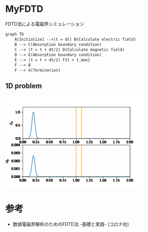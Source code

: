 # MyFDTD
FDTD法による電磁界シミュレーション

```mermaid
graph TD
    A[Initialize] -->|t = dt| B(Calculate electric field)
    B --> C(Absorption boundary condition)
    C --> |t = t + dt/2| D(Calculate magnetic field)
    D --> E(Absorption boundary condition)
    E --> |t = t + dt/2| F{t > t_max}
    F --> B
    F --> G(Termination)
```

## 1D problem
![](img/1D.gif)

# 参考
- 数値電磁界解析のためのFDTD法 -基礎と実践- (コロナ社)